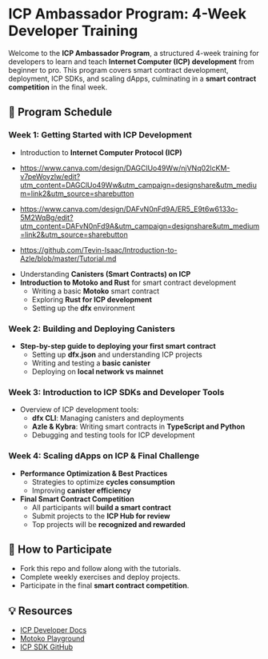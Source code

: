 
# **ICP Ambassador Program: 4-Week Developer Training**  

Welcome to the **ICP Ambassador Program**, a structured 4-week training for developers to learn and teach **Internet Computer (ICP) development** from beginner to pro. This program covers smart contract development, deployment, ICP SDKs, and scaling dApps, culminating in a **smart contract competition** in the final week.  

## **📅 Program Schedule**  

### **Week 1: Getting Started with ICP Development**  
- Introduction to **Internet Computer Protocol (ICP)**  
* https://www.canva.com/design/DAGClUo49Ww/njVNq02lcKM-v7peWoyzlw/edit?utm_content=DAGClUo49Ww&utm_campaign=designshare&utm_medium=link2&utm_source=sharebutton

* https://www.canva.com/design/DAFvN0nFd9A/ER5_E9t6w6133o-5M2WqBg/edit?utm_content=DAFvN0nFd9A&utm_campaign=designshare&utm_medium=link2&utm_source=sharebutton

* https://github.com/Tevin-Isaac/Introduction-to-Azle/blob/master/Tutorial.md

- Understanding **Canisters (Smart Contracts) on ICP**  
- **Introduction to Motoko and Rust** for smart contract development  
  - Writing a basic **Motoko** smart contract  
  - Exploring **Rust for ICP development**  
  - Setting up the **dfx** environment  

### **Week 2: Building and Deploying Canisters**  
- **Step-by-step guide to deploying your first smart contract**  
  - Setting up **dfx.json** and understanding ICP projects  
  - Writing and testing a **basic canister**  
  - Deploying on **local network vs mainnet**  

### **Week 3: Introduction to ICP SDKs and Developer Tools**  
- Overview of ICP development tools:  
  - **dfx CLI**: Managing canisters and deployments  
  - **Azle & Kybra**: Writing smart contracts in **TypeScript and Python**  
  - Debugging and testing tools for ICP development  

### **Week 4: Scaling dApps on ICP & Final Challenge**  
- **Performance Optimization & Best Practices**  
  - Strategies to optimize **cycles consumption**  
  - Improving **canister efficiency**  
- **Final Smart Contract Competition**  
  - All participants will **build a smart contract**  
  - Submit projects to the **ICP Hub for review**  
  - Top projects will be **recognized and rewarded**  

## **📌 How to Participate**  
- Fork this repo and follow along with the tutorials.  
- Complete weekly exercises and deploy projects.  
- Participate in the final **smart contract competition**.  

## **💡 Resources**  
- [ICP Developer Docs](https://internetcomputer.org/docs)  
- [Motoko Playground](https://m7sm4-2iaaa-aaaab-qabra-cai.raw.ic0.app/)  
- [ICP SDK GitHub](https://github.com/dfinity/sdk)  

